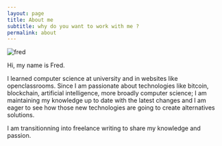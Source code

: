 ```yaml
---
layout: page
title: About me
subtitle: why do you want to work with me ?
permalink: about
---
```


![fred](https://www.fredbarre.com/img/3.jpg "fred")

Hi, my name is Fred.

I learned computer science at university and in websites like openclassrooms.
Since I am passionate about technologies like bitcoin, blockchain, artificial intelligence, more broadly computer science; I am maintaining my knowledge up to date with the latest changes and I am eager to see how those new technologies are going to create alternatives solutions.

I am transitionning into freelance writing to share my knowledge and passion.
